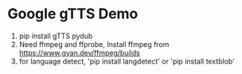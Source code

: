 # Google gTTS Demo

1. pip install gTTS pydub
2. Need ffmpeg and ffprobe, Install ffmpeg from https://www.gyan.dev/ffmpeg/builds
3. for language detect, 'pip install langdetect' or 'pip install textblob'
